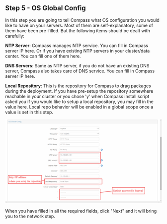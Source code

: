 <h2 id="step-five">Step 5 - OS Global Config</h2>



In this step you are going to tell Compass what OS configuration you would like to have on your servers. Most of them are self-explanatory, some of them have been pre-filled. But the following items should be dealt with carefully:

**NTP Server**: Compass manages NTP service. You can fill in Compass server IP here. Or if you have existing NTP servers in your cluster/data center. You can fill one of them here.

**DNS Servers**: Same as NTP server, if you do not have an existing DNS server, Compass also takes care of DNS service. You can fill in Compass server IP here.	

**Local Repository**: This is the repository for Compass to drag packages during the deployment. If you have pre-setup the repository somewhere reachable in your cluster or you chose 'y' when Compass install script asked you if you would like to setup a local repository, you may fill in the value here. Local repo behavior will be enabled in a global scope once a value is set in this step. 



![os global config](/img/install/5_config.png)

When you have filled in all the required fields, click "Next" and it will bring you to the network step.
